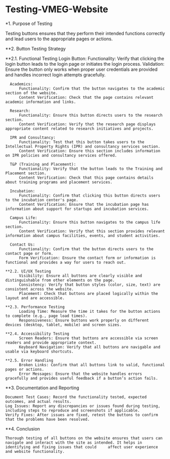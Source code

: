 # Testing-VMEG-Website

*1. Purpose of Testing

Testing buttons ensures that they perform their intended functions correctly and lead users to the appropriate pages or actions.

**2. Button Testing Strategy

  **2.1. Functional Testing
      Login Button:
          Functionality: Verify that clicking the login button leads to the login page or initiates the login process.
          Validation: Ensure the button only works when proper user credentials are provided and handles incorrect login attempts gracefully.
          
      Academics:
          Functionality: Confirm that the button navigates to the academic section of the website.
          Content Verification: Check that the page contains relevant academic information and links.
          
      Research:
          Functionality: Ensure this button directs users to the research section.
          Content Verification: Verify that the research page displays appropriate content related to research initiatives and projects.
          
      IPR and Consultancy:
          Functionality: Test that this button takes users to the Intellectual Property Rights (IPR) and consultancy services section.
          Content Verification: Ensure this section includes information on IPR policies and consultancy services offered.
          
      T&P (Training and Placement):
          Functionality: Verify that the button leads to the Training and Placement section.
          Content Verification: Check that this page contains details about training programs and placement services.
          
      Incubation:
          Functionality: Confirm that clicking this button directs users to the incubation center's page.
          Content Verification: Ensure that the incubation page has information about support for startups and incubation services.
          
      Campus Life:
          Functionality: Ensure this button navigates to the campus life section.
          Content Verification: Verify that this section provides relevant information about campus facilities, events, and student activities.
          
      Contact Us:
          Functionality: Confirm that the button directs users to the contact page or form.
          Form Verification: Ensure the contact form or information is functional and provides a way for users to reach out.
          
    **2.2. UI/UX Testing
          Visibility: Ensure all buttons are clearly visible and distinguishable from other elements on the page.
          Consistency: Verify that button styles (color, size, text) are consistent across the website.
          Placement: Check that buttons are placed logically within the layout and are accessible.
          
    **2.3. Performance Testing
          Loading Time: Measure the time it takes for the button actions to complete (e.g., page load times).
          Responsiveness: Ensure buttons work properly on different devices (desktop, tablet, mobile) and screen sizes.
          
    **2.4. Accessibility Testing
          Screen Readers: Ensure that buttons are accessible via screen readers and provide appropriate context.
          Keyboard Navigation: Verify that all buttons are navigable and usable via keyboard shortcuts.
          
    **2.5. Error Handling
          Broken Links: Confirm that all buttons link to valid, functional pages or actions.
          Error Messages: Ensure that the website handles errors gracefully and provides useful feedback if a button’s action fails.
          
**3. Documentation and Reporting

    Document Test Cases: Record the functionality tested, expected outcomes, and actual results.
    Log Issues: Report any discrepancies or issues found during testing, including steps to reproduce and screenshots if applicable.
    Verify Fixes: After issues are fixed, retest the buttons to confirm that the problems have been resolved.
    
  **4. Conclusion
  
    Thorough testing of all buttons on the website ensures that users can navigate and interact with the site as intended. It helps in identifying and fixing issues that could     affect user experience and website functionality.
